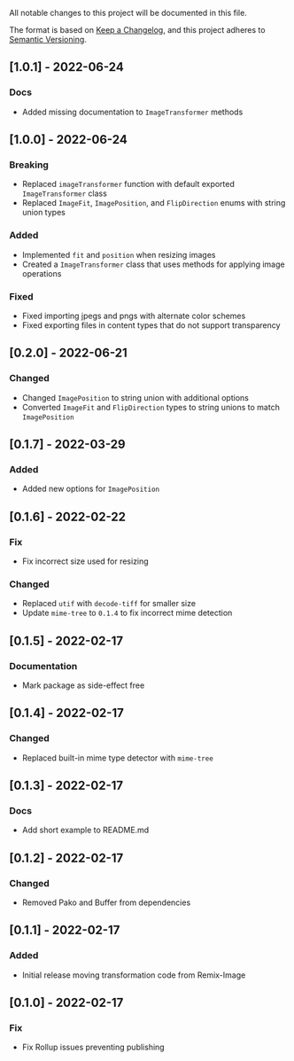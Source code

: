 All notable changes to this project will be documented in this file.

The format is based on [Keep a Changelog](https://keepachangelog.com/en/1.0.0/),
and this project adheres to [Semantic Versioning](https://semver.org/spec/v2.0.0.html).

## [1.0.1] - 2022-06-24

### Docs

- Added missing documentation to `ImageTransformer` methods

## [1.0.0] - 2022-06-24

### Breaking

- Replaced `imageTransformer` function with default exported `ImageTransformer` class
- Replaced `ImageFit`, `ImagePosition`, and `FlipDirection` enums with string union types

### Added

- Implemented `fit` and `position` when resizing images
- Created a `ImageTransformer` class that uses methods for applying image operations

### Fixed

- Fixed importing jpegs and pngs with alternate color schemes
- Fixed exporting files in content types that do not support transparency

## [0.2.0] - 2022-06-21

### Changed

- Changed `ImagePosition` to string union with additional options
- Converted `ImageFit` and `FlipDirection` types to string unions to match `ImagePosition`

## [0.1.7] - 2022-03-29

### Added

- Added new options for `ImagePosition`

## [0.1.6] - 2022-02-22

### Fix

- Fix incorrect size used for resizing

### Changed

- Replaced `utif` with `decode-tiff` for smaller size
- Update `mime-tree` to `0.1.4` to fix incorrect mime detection

## [0.1.5] - 2022-02-17

### Documentation

- Mark package as side-effect free

## [0.1.4] - 2022-02-17

### Changed

- Replaced built-in mime type detector with `mime-tree`

## [0.1.3] - 2022-02-17

### Docs

- Add short example to README.md

## [0.1.2] - 2022-02-17

### Changed

- Removed Pako and Buffer from dependencies

## [0.1.1] - 2022-02-17

### Added

- Initial release moving transformation code from Remix-Image

## [0.1.0] - 2022-02-17

### Fix

- Fix Rollup issues preventing publishing
